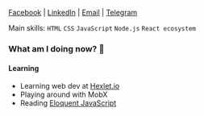 [Facebook](https://www.facebook.com/siniiitsa) | 
[LinkedIn](https://www.linkedin.com/in/siniiitsa) | 
[Email](mailto:siniiitsa@gmail.com) | 
[Telegram](https://t.me/siniiitsa)

Main skills: `HTML` `CSS` `JavaScript` `Node.js` `React ecosystem`

### What am I doing now? 🤔
#### Learning
- Learning web dev at [Hexlet.io](https://ru.hexlet.io/)
- Playing around with MobX
- Reading [Eloquent JavaScript](https://eloquentjavascript.net/)

